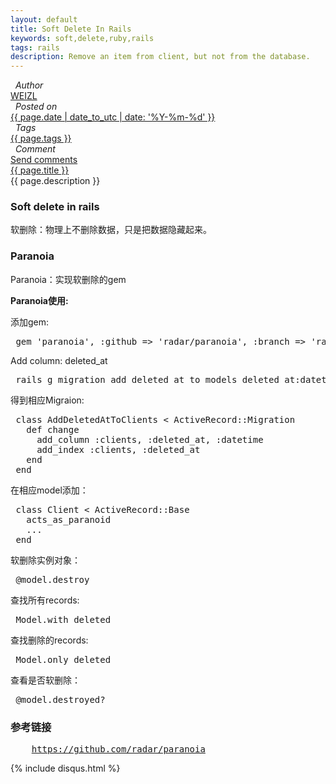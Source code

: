 ```yaml
---
layout: default 
title: Soft Delete In Rails
keywords: soft,delete,ruby,rails
tags: rails 
description: Remove an item from client, but not from the database.
---
```

<div class="article-container">
  <div class="blog-info blog-margin-bottom"> 
    <div class="blog-item-head">
      <div class="blog-item-pencil">
        <i class="fa fa-file-text fa-2x"></i>
      </div>
      <div class="blog-item-author">
        <i class="fa fa-user">&nbsp;&nbsp;Author</i>
        <div class="author-link">
          <a href="/">WEIZL</a>
        </div> 
      </div>
      <div class="blog-item-clock">
        <i class="fa fa-clock-o">&nbsp;&nbsp;Posted on</i>
        <div class="clock-link">
          <a href="/">{{ page.date | date_to_utc | date: '%Y-%m-%d' }}</a>
        </div> 
      </div>
      <div class="blog-item-tags">
        <i class="fa fa-tags">&nbsp;&nbsp;Tags</i>
        <div class="tag-link">
          <a href="/">{{ page.tags }}</a>
        </div> 
      </div>
      <div class="blog-item-comment">
        <i class="fa fa-comment">&nbsp;&nbsp;Comment</i>
        <div class="comment-link">
          <a href="/">Send comments</a>
        </div> 
      </div>
    </div>
    <div class="blog-item-info blog-padding-bottom">
      <div class="blog-item-title"><a href="{{ page.url }}">{{ page.title }}</a></div>
      <div class="blog-item-description">
        {{ page.description }}
      </div>
      <div class="blog-item-content">
      <h3>Soft delete in rails</h3>
      <p>软删除：物理上不删除数据，只是把数据隐藏起来。</p>
      <h3>Paranoia</h3>
      <p>Paranoia：实现软删除的gem</p>
      <p><b>Paranoia使用:</b></p>
      <p>添加gem:</p>
<pre>
 gem 'paranoia', :github => 'radar/paranoia', :branch => 'rails4'
</pre>
      <p>Add column: deleted_at</p>
<pre>
 rails g migration add_deleted_at_to_models deleted_at:datetime:index
</pre>
      <p>得到相应Migraion:</p>
<pre>
 class AddDeletedAtToClients &lt; ActiveRecord::Migration
   def change
     add_column :clients, :deleted_at, :datetime
     add_index :clients, :deleted_at
   end
 end
</pre>
      <p>在相应model添加：</p>
<pre>
 class Client &lt; ActiveRecord::Base
   acts_as_paranoid
   ...
 end
</pre>
      <p>软删除实例对象：</p>
<pre>
 @model.destroy 
</pre>
      <p>查找所有records:</p> 
<pre>
 Model.with_deleted 
</pre>
      <p>查找删除的records:</p>
<pre>
 Model.only_deleted 
</pre>
      <p>查看是否软删除：</p>
<pre>
 @model.destroyed? 
</pre>
      <h3>参考链接</h3>
<pre>
    <a href="https://github.com/radar/paranoia">https://github.com/radar/paranoia</a>
</pre>
        {% include disqus.html %}
      </div>
    </div>
  </div>
</div>
